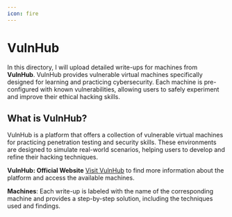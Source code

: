 ```yaml
---
icon: fire
---
```


# VulnHub

In this directory, I will upload detailed write-ups for machines from **VulnHub**. VulnHub provides vulnerable virtual machines specifically designed for learning and practicing cybersecurity. Each machine is pre-configured with known vulnerabilities, allowing users to safely experiment and improve their ethical hacking skills.

## **What is VulnHub?**&#x20;

VulnHub is a platform that offers a collection of vulnerable virtual machines for practicing penetration testing and security skills. These environments are designed to simulate real-world scenarios, helping users to develop and refine their hacking techniques.

**VulnHub: Official Website** [Visit VulnHub](https://www.vulnhub.com) to find more information about the platform and access the available machines.

**Machines**: Each write-up is labeled with the name of the corresponding machine and provides a step-by-step solution, including the techniques used and findings.
